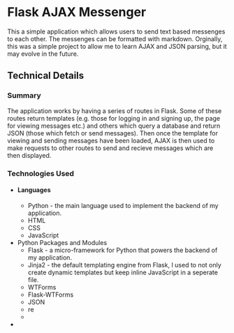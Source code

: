 # Flask AJAX Messenger

This a simple application which allows users to send text based messenges to each other. The messenges can be formatted with markdown. Orginally, this was a simple project to allow me to learn AJAX and JSON parsing, but it may evolve in the future.

## Technical Details

### Summary
The application works by having a series of routes in Flask. Some of these routes return templates (e.g. those for logging in and signing up, the page for viewing messages etc.) and others which query a database and return JSON (those which fetch or send messages). Then once the template for viewing and sending messages have been loaded, AJAX is then used to make requests to other routes to send and recieve messages which are then displayed.

### Technologies Used

* #### Languages
    * Python - the main language used to implement the backend of my application.
    * HTML
    * CSS
    * JavaScript
* Python Packages and Modules
    * Flask - a micro-framework for Python that powers the backend of my application.
    * Jinja2 - the default templating engine from Flask, I used to not only create dynamic templates but keep inline JavaScript in a seperate file.
    * WTForms
    * Flask-WTForms
    * JSON
    * re
    * 
* 